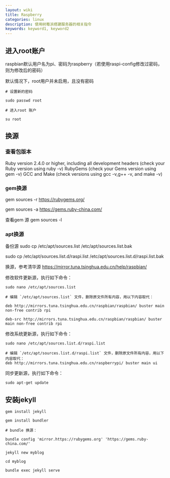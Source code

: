```yaml
---
layout: wiki
title: Raspberry
categories: linux
description: 使用树莓派搭建服务器的相关指令
keywords: keyword1, keyword2
---
```

## 进入root账户

raspbian默认用户名为pi、密码为raspberry（若使用raspi-config修改过密码，则为修改后的密码）

默认情况下，root用户并未启用，且没有密码

```
# 设置新的密码

sudo passwd root

# 进入root 账户

su root

```
## 换源

### 查看包版本
Ruby version 2.4.0 or higher, including all development headers (check your Ruby version using ruby -v)
RubyGems (check your Gems version using gem -v)
GCC and Make (check versions using gcc -v,g++ -v, and make -v)

### gem换源
gem sources -r https://rubygems.org/

gem sources -a https://gems.ruby-china.com/

查看gem 源 gem sources -l

### apt换源

备份源
sudo cp /etc/apt/sources.list /etc/apt/sources.list.bak

sudo cp /etc/apt/sources.list.d/raspi.list /etc/apt/sources.list.d/raspi.list.bak

换源，参考清华源 https://mirror.tuna.tsinghua.edu.cn/help/raspbian/

修改软件更新源，执行如下命令：

```
sudo nano /etc/apt/sources.list

# 编辑 `/etc/apt/sources.list` 文件，删除原文件所有内容，用以下内容取代：

deb http://mirrors.tuna.tsinghua.edu.cn/raspbian/raspbian/ buster main non-free contrib rpi

deb-src http://mirrors.tuna.tsinghua.edu.cn/raspbian/raspbian/ buster main non-free contrib rpi

```

修改系统更新源，执行如下命令：

```
sudo nano /etc/apt/sources.list.d/raspi.list

# 编辑 `/etc/apt/sources.list.d/raspi.list` 文件，删除原文件所有内容，用以下内容取代：
deb http://mirrors.tuna.tsinghua.edu.cn/raspberrypi/ buster main ui

```
同步更新源，执行如下命令：

```
sudo apt-get update
```

## 安装jekyll

```
gem install jekyll

gem install bundler

# bundle 换源：

bundle config 'mirror.https://rubygems.org' 'https://gems.ruby-china.com/'

jekyll new myblog

cd myblog

bundle exec jekyll serve
```
